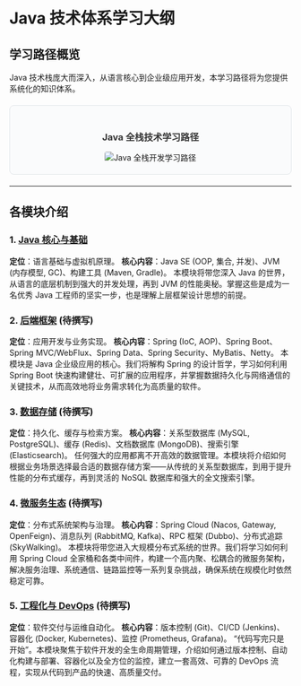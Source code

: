 # Java 技术体系学习大纲
  
## 学习路径概览

Java 技术栈庞大而深入，从语言核心到企业级应用开发，本学习路径将为您提供系统化的知识体系。

<div style="text-align: center; margin: 20px 0; padding: 20px; background: #fafbfc; border: 1px solid #e1e5e9; border-radius: 8px;">
  <h3 style="margin-bottom: 15px; color: #333;">Java 全栈技术学习路径</h3>
  <img src="https://cdn.jsdelivr.net/gh/TOTCTS/Java-Learn-Docs@main/docs/public/assets/java-overview-diagram.svg" alt="Java 全栈开发学习路径" style="max-width: 100%; height: auto; border-radius: 4px;" />
</div>

---

## 各模块介绍

### 1. [Java 核心与基础](./java/introduction)
**定位**：语言基础与虚拟机原理。
**核心内容**：Java SE (OOP, 集合, 并发)、JVM (内存模型, GC)、构建工具 (Maven, Gradle)。
本模块将带您深入 Java 的世界，从语言的底层机制到强大的并发处理，再到 JVM 的性能奥秘。掌握这些是成为一名优秀 Java 工程师的坚实一步，也是理解上层框架设计思想的前提。

### 2. [后端框架](/spring/introduction) (待撰写)
**定位**：应用开发与业务实现。
**核心内容**：Spring (IoC, AOP)、Spring Boot、Spring MVC/WebFlux、Spring Data、Spring Security、MyBatis、Netty。
本模块是 Java 企业级应用的核心。我们将解构 Spring 的设计哲学，学习如何利用 Spring Boot 快速构建健壮、可扩展的应用程序，并掌握数据持久化与网络通信的关键技术，从而高效地将业务需求转化为高质量的软件。

### 3. [数据存储](/database/introduction) (待撰写)
**定位**：持久化、缓存与检索方案。
**核心内容**：关系型数据库 (MySQL, PostgreSQL)、缓存 (Redis)、文档数据库 (MongoDB)、搜索引擎 (Elasticsearch)。
任何强大的应用都离不开高效的数据管理。本模块将介绍如何根据业务场景选择最合适的数据存储方案——从传统的关系型数据库，到用于提升性能的分布式缓存，再到灵活的 NoSQL 数据库和强大的全文搜索引擎。

### 4. [微服务生态](/microservices/introduction) (待撰写)
**定位**：分布式系统架构与治理。
**核心内容**：Spring Cloud (Nacos, Gateway, OpenFeign)、消息队列 (RabbitMQ, Kafka)、RPC 框架 (Dubbo)、分布式追踪 (SkyWalking)。
本模块将带您进入大规模分布式系统的世界。我们将学习如何利用 Spring Cloud 全家桶和各类中间件，构建一个高内聚、松耦合的微服务架构，解决服务治理、系统通信、链路监控等一系列复杂挑战，确保系统在规模化时依然稳定可靠。

### 5. [工程化与 DevOps](/devops/introduction) (待撰写)
**定位**：软件交付与运维自动化。
**核心内容**：版本控制 (Git)、CI/CD (Jenkins)、容器化 (Docker, Kubernetes)、监控 (Prometheus, Grafana)。
“代码写完只是开始”。本模块聚焦于软件开发的全生命周期管理，介绍如何通过版本控制、自动化构建与部署、容器化以及全方位的监控，建立一套高效、可靠的 DevOps 流程，实现从代码到产品的快速、高质量交付。 